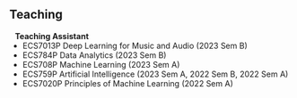 ## Teaching

<h4 style="margin:0 10px 0;">Teaching Assistant</h4>

<ul style="margin:0 0 5px;">
  <li><autocolor>ECS7013P Deep Learning for Music and Audio (2023 Sem B)</autocolor></li>
  <li><autocolor>ECS784P Data Analytics (2023 Sem B)</autocolor></li>
  <li><autocolor>ECS708P Machine Learning (2023 Sem A)</autocolor></li>
  <li><autocolor>ECS759P Artificial Intelligence  (2023 Sem A, 2022 Sem B, 2022 Sem A)</autocolor></li>
  <li><autocolor>ECS7020P Principles of Machine Learning (2022 Sem A)</autocolor></li>
</ul>

<!-- <h4 style="margin:0 10px 0;">Journal Reviewers</h4> -->